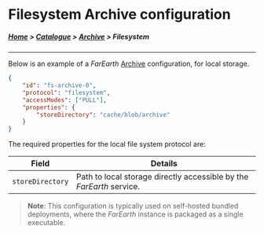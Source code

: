 # Filesystem Archive configuration

##### [Home](../../README.md) > [Catalogue](../catalogue.md) > [Archive](archives.md) > Filesystem
---

Below is an example of a *FarEarth* [Archive](archives.md) configuration, for local storage.

```json
{
    "id": "fs-archive-0",
    "protocol": "filesystem",
    "accessModes": ["PULL"],
    "properties": {
        "storeDirectory": "cache/blob/archive"
    }
}
```
The required properties for the local file system protocol are:

| Field | Details |
|-------|---------|
| `storeDirectory`    | Path to local storage directly accessible by the *FarEarth* service. |

> **Note**: This configuration is typically used on self-hosted bundled deployments, where the *FarEarth* instance is packaged as a single executable.